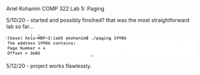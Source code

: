 Ariel Kohanim COMP 322 Lab 5: Paging 

5/10/20 - started and possibly finsihed? that was the most straightforward lab so far... 


![](Screen%20Shot%202020-05-12%20at%2010.12.49%20AM%201.png)

5/12/20 - project works flawlessly. 
